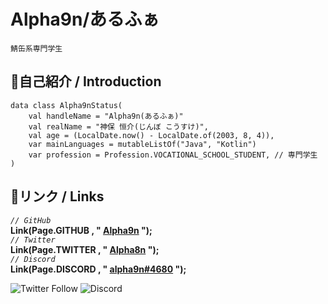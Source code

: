 # Alpha9n/あるふぁ

`鯖缶系専門学生`

## 🔷自己紹介 / Introduction
```
data class Alpha9nStatus(
    val handleName = "Alpha9n(あるふぁ)"
    val realName = "神保 恒介(じんぼ こうすけ)",
    val age = (LocalDate.now() - LocalDate.of(2003, 8, 4)),
    var mainLanguages = mutableListOf("Java", "Kotlin")
    var profession = Profession.VOCATIONAL_SCHOOL_STUDENT, // 専門学生
)
```

## 🔗リンク / Links
*`// GitHub`*  
**Link(Page.GITHUB , " [Alpha9n](https://github.com/Alpha9n) ");**  
*`// Twitter`*  
**Link(Page.TWITTER , " [Alpha8n](https://twitter.com/Alpha8n) ");**  
*`// Discord`*  
**Link(Page.DISCORD , " [alpha9n#4680](https://discord.gg/user/alpha9n#4680) ");**  

![Twitter Follow](https://img.shields.io/twitter/follow/Alpha8n?style=for-the-badge)
![Discord](https://img.shields.io/badge/Discord-alpha9n#4680-blue?style=for-the-badge&logo=discord)
<!--
**Alpha9n/Alpha9n** is a ✨ _special_ ✨ repository because its `README.md` (this file) appears on your GitHub profile.

Here are some ideas to get you started:

- 🔭 I’m currently working on ...
- 🌱 I’m currently learning ...
- 👯 I’m looking to collaborate on ...
- 🤔 I’m looking for help with ...
- 💬 Ask me about ...
- 📫 How to reach me: ...
- 😄 Pronouns: ...
- ⚡ Fun fact: ...
-->
